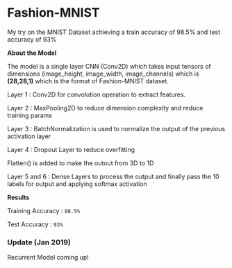 # Fashion-MNIST
My try on the MNIST Dataset achieving a train accuracy of 98.5% and test accuracy of 93%

**About the Model**

The model is a single layer CNN (Conv2D) which takes input tensors of dimensions (image_height, image_width, image_channels) which is **(28,28,1)** which is the format of Fashion-MNIST dataset.

Layer 1 : Conv2D for convolution operation to extract features.

Layer 2 : MaxPooling2D to reduce dimension complexity and reduce training params

Layer 3 : BatchNormalization is used to normalize the output of the previous activation layer

Layer 4 : Dropout Layer to reduce overfitting

Flatten() is added to make the outout from 3D to 1D

Layer 5 and 6 : Dense Layers to process the output and finally pass the 10 labels for output and applying softmax activation

**Results**

Training Accuracy : `98.5%`

Test Accuracy : `93%`

### Update (Jan 2019)
Recurrent Model coming up!
